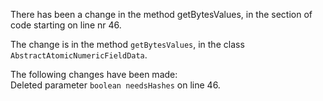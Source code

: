 There has been a change in the method getBytesValues, in the section of code starting on line nr 46.
  
The change is in the method ```getBytesValues```, in the class ```AbstractAtomicNumericFieldData```.
  
The following changes have been made:  
Deleted parameter ```boolean needsHashes``` on line 46.  
